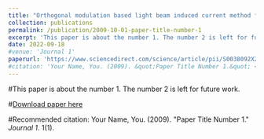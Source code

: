 ```yaml
---
title: "Orthogonal modulation based light beam induced current method for anti-noise defect detection in photovoltaic cells"
collection: publications
permalink: /publication/2009-10-01-paper-title-number-1
excerpt: 'This paper is about the number 1. The number 2 is left for future work.'
date: 2022-09-18
#venue: 'Journal 1'
paperurl: 'https://www.sciencedirect.com/science/article/pii/S0038092X22006089'
#citation: 'Your Name, You. (2009). &quot;Paper Title Number 1.&quot; <i>Journal 1</i>. 1(1).'
---
```

#This paper is about the number 1. The number 2 is left for future work.

#[Download paper here](https://www.sciencedirect.com/science/article/pii/S0038092X22006089)

#Recommended citation: Your Name, You. (2009). "Paper Title Number 1." <i>Journal 1</i>. 1(1).
